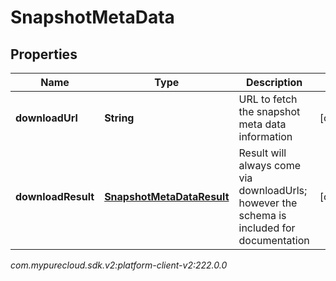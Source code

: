 # SnapshotMetaData


## Properties

| Name | Type | Description | Notes |
| ------------ | ------------- | ------------- | ------------- |
| **downloadUrl** | **String** | URL to fetch the snapshot meta data information |  [optional] |
| **downloadResult** | [**SnapshotMetaDataResult**](SnapshotMetaDataResult) | Result will always come via downloadUrls; however the schema is included for documentation |  [optional] |




_com.mypurecloud.sdk.v2:platform-client-v2:222.0.0_
